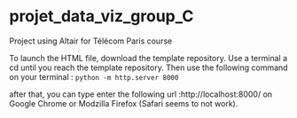 # projet_data_viz_group_C
Project using Altair for Télécom Paris course

To launch the HTML file, download the template repository. Use a terminal a cd until you reach the template repository.
Then use the following command on your terminal :
```python -m http.server 8000 ```

after that, you can type enter the following url :http://localhost:8000/ on Google Chrome or Modzilla Firefox (Safari seems to not work).
